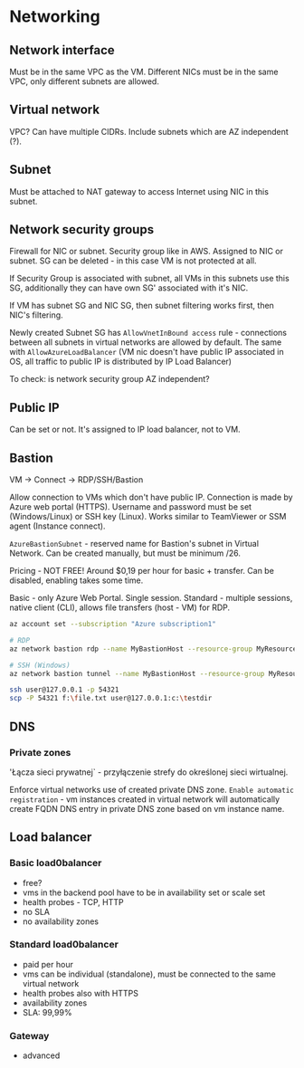 # Networking

## Network interface

Must be in the same VPC as the VM. Different NICs must be in the same VPC, only different subnets are allowed.

## Virtual network

VPC? Can have multiple CIDRs. Include subnets which are AZ independent (?).

## Subnet

Must be attached to NAT gateway to access Internet using NIC in this subnet.

## Network security groups

Firewall for NIC or subnet.
Security group like in AWS. Assigned to NIC or subnet. SG can be deleted - in this case VM is not protected at all.

If Security Group is associated with subnet, all VMs in this subnets use this SG, additionally they can have own SG'
associated with it's NIC.

If VM has subnet SG and NIC SG, then subnet filtering works first, then NIC's filtering.

Newly created Subnet SG has `AllowVnetInBound access` rule - connections between all subnets in virtual networks are
allowed by default. The same with `AllowAzureLoadBalancer` (VM nic doesn't have public IP associated in OS, all traffic
to public IP is distributed by IP Load Balancer)

To check: is network security group AZ independent?

## Public IP

Can be set or not. It's assigned to IP load balancer, not to VM.

## Bastion

VM -> Connect -> RDP/SSH/Bastion

Allow connection to VMs which don't have public IP. Connection is made by Azure web portal (HTTPS). Username and
password must be set (Windows/Linux) or SSH key (Linux). Works similar to TeamViewer or SSM agent (Instance connect).

`AzureBastionSubnet` - reserved name for Bastion's subnet in Virtual Network. Can be created manually, but must be minimum /26.

Pricing - NOT FREE! Around $0,19 per hour for basic + transfer. Can be disabled, enabling takes some time.

Basic - only Azure Web Portal. Single session.
Standard - multiple sessions, native client (CLI), allows file transfers (host - VM) for RDP.

```sh
az account set --subscription "Azure subscription1"

# RDP
az network bastion rdp --name MyBastionHost --resource-group MyResourceGroup --target-resource-id "/subscriptions/[UUID]/resourceGroups/ResourceGroupName/provides/Microsoft.Compute/virtualMachines/vm1"

# SSH (Windows)
az network bastion tunnel --name MyBastionHost --resource-group MyResourceGroup --target-resource-id "/subscriptions/[UUID]/resourceGroups/ResourceGroupName/provides/Microsoft.Compute/virtualMachines/vm2" --resource-port "22" --port "54321"

ssh user@127.0.0.1 -p 54321
scp -P 54321 f:\file.txt user@127.0.0.1:c:\testdir
```

## DNS

### Private zones

'Łącza sieci prywatnej` - przyłączenie strefy do określonej sieci wirtualnej.

Enforce virtual networks use of created private DNS zone.
`Enable automatic registration` - vm instances created in virtual network will automatically create FQDN DNS entry in
private DNS zone based on vm instance name.

## Load balancer

### Basic load0balancer

- free?
- vms in the backend pool have to be in availability set or scale set
- health probes - TCP, HTTP
- no SLA
- no availability zones

### Standard load0balancer

- paid per hour
- vms can be individual (standalone), must be connected to the same virtual network
- health probes also with HTTPS
- availability zones
- SLA: 99,99%

### Gateway

- advanced
